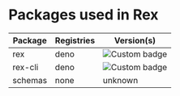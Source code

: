# Packages used in Rex

| Package | Registries | Version(s)                                         |
| ------- | ---------- | -------------------------------------------------- |
| rex     | deno       | ![Custom badge](https://shield.deno.dev/x/rex)     |
| rex-cli | deno       | ![Custom badge](https://shield.deno.dev/x/rex-cli) |
| schemas | none       | unknown                                            |
